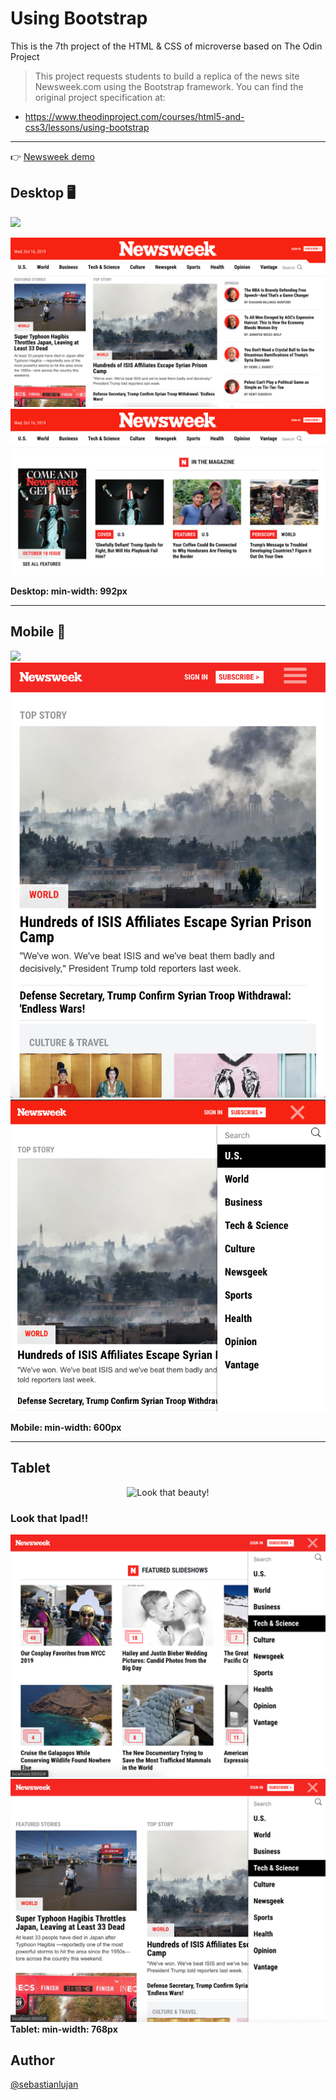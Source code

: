 # Using Bootstrap

This is the 7th project of the HTML & CSS of microverse based on The Odin Project

>This project requests students to build a replica of the news site Newsweek.com using the Bootstrap framework.
You can find the original project specification at:
* https://www.theodinproject.com/courses/html5-and-css3/lessons/using-bootstrap

---
 👉 [Newsweek demo](https://cdn.statically.io/gh/sebastianlujan/using-bootstrap/layout/index.html)

## Desktop  🖥

![](/img/screens/MACBOOK_X.gif)

![](/img/screens/desktop.png)
![](/img/screens/navbar-1.png)
![](/img/screens/in-the-magazine.png)

**Desktop: min-width: 992px**

---

## Mobile  📱

![](img/screens/PHONE_X.gif)
![](/img/screens/mobile.png)
![](/img/screens/menu3.png)

**Mobile: min-width: 600px**

---

## Tablet

<p align="center">
  <img src="img/screens/IPAD_X.gif" alt="Look that beauty!"/>
</p>

### Look that Ipad!!

![](/img/screens/menu1.png)
![](/img/screens/menu2.png)
**Tablet: min-width: 768px**


## Author
[ @sebastianlujan ](https://github.com/sebastianlujan)